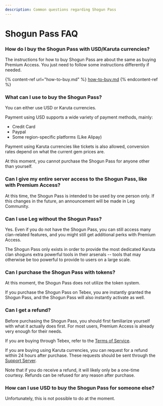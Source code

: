```yaml
---
description: Common questions regarding Shogun Pass
---
```


# Shogun Pass FAQ

### How do I buy the Shogun Pass with USD/Karuta currencies?

The instructions for how to buy Shogun Pass are about the same as buying Premium Access. You just need to follow some instructions differently if needed.

{% content-ref url="how-to-buy.md" %}
[how-to-buy.md](how-to-buy.md)
{% endcontent-ref %}

### What can I use to buy the Shogun Pass?

You can either use USD or Karuta currencies.

Payment using USD supports a wide variety of payment methods, mainly:

* Credit Card
* Paypal
* Some region-specific platforms (Like Alipay)

Payment using Karuta currencies like tickets is also allowed, conversion rates depend on what the current gem prices are.

At this moment, you cannot purchase the Shogun Pass for anyone other than yourself.

### Can I give my entire server access to the Shogun Pass, like with Premium Access?

At this time, the Shogun Pass is intended to be used by one person only. If this changes in the future, an announcement will be made in Leg Community.

### Can I use Leg without the Shogun Pass?

Yes. Even if you do not have the Shogun Pass, you can still access many clan-related features, and you might still get additional perks with Premium Access.

The Shogun Pass only exists in order to provide the most dedicated Karuta clan shoguns extra powerful tools in their arsenals -- tools that may otherwise be too powerful to provide to users on a large scale.

### Can I purchase the Shogun Pass with tokens?

At this moment, the Shogun Pass does not utilize the token system.

If you purchase the Shogun Pass on Tebex, you are instantly granted the Shogun Pass, and the Shogun Pass will also instantly activate as well.

### Can I get a refund?

Before purchasing the Shogun Pass, you should first familiarize yourself with what it actually does first. For most users, Premium Access is already very enough for their needs.

If you are buying through Tebex, refer to the [Terms of Service](../leg-terms-of-service.md).

If you are buying using Karuta currencies, you can request for a refund within 24 hours after purchase. These requests should be sent through the [Support Server](https://discord.gg/SRWDAk7VnN).

Note that if you do receive a refund, it will likely only be a one-time courtesy. Refunds can be refused for any reason after purchase.

### How can I use USD to buy the Shogun Pass for someone else?

Unfortunately, this is not possible to do at the moment.
